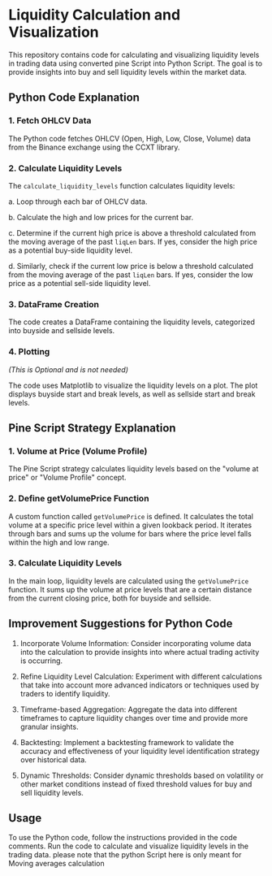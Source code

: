 # Liquidity Calculation and Visualization

This repository contains code for calculating and visualizing liquidity levels in trading data using converted pine Script into  Python Script. The goal is to provide insights into buy and sell liquidity levels within the market data.

## Python Code Explanation

### 1. Fetch OHLCV Data

The Python code fetches OHLCV (Open, High, Low, Close, Volume) data from the Binance exchange using the CCXT library.

### 2. Calculate Liquidity Levels

The `calculate_liquidity_levels` function calculates liquidity levels:

   a. Loop through each bar of OHLCV data.
   
   b. Calculate the high and low prices for the current bar.
   
   c. Determine if the current high price is above a threshold calculated from the moving average of the past `liqLen` bars. If yes, consider the high price as a potential buy-side liquidity level.
   
   d. Similarly, check if the current low price is below a threshold calculated from the moving average of the past `liqLen` bars. If yes, consider the low price as a potential sell-side liquidity level.

### 3. DataFrame Creation

The code creates a DataFrame containing the liquidity levels, categorized into buyside and sellside levels.

### 4. Plotting 
*(This is Optional and is not needed)*

The code uses Matplotlib to visualize the liquidity levels on a plot. The plot displays buyside start and break levels, as well as sellside start and break levels.

## Pine Script Strategy Explanation

### 1. Volume at Price (Volume Profile)

The Pine Script strategy calculates liquidity levels based on the "volume at price" or "Volume Profile" concept.

### 2. Define getVolumePrice Function

A custom function called `getVolumePrice` is defined. It calculates the total volume at a specific price level within a given lookback period. It iterates through bars and sums up the volume for bars where the price level falls within the high and low range.

### 3. Calculate Liquidity Levels

In the main loop, liquidity levels are calculated using the `getVolumePrice` function. It sums up the volume at price levels that are a certain distance from the current closing price, both for buyside and sellside.

## Improvement Suggestions for Python Code

1. Incorporate Volume Information: Consider incorporating volume data into the calculation to provide insights into where actual trading activity is occurring.

2. Refine Liquidity Level Calculation: Experiment with different calculations that take into account more advanced indicators or techniques used by traders to identify liquidity.

3. Timeframe-based Aggregation: Aggregate the data into different timeframes to capture liquidity changes over time and provide more granular insights.

4. Backtesting: Implement a backtesting framework to validate the accuracy and effectiveness of your liquidity level identification strategy over historical data.

5. Dynamic Thresholds: Consider dynamic thresholds based on volatility or other market conditions instead of fixed threshold values for buy and sell liquidity levels.

## Usage

To use the Python code, follow the instructions provided in the code comments. Run the code to calculate and visualize liquidity levels in the trading data.
please note that the python Script here is only meant for Moving averages calculation

